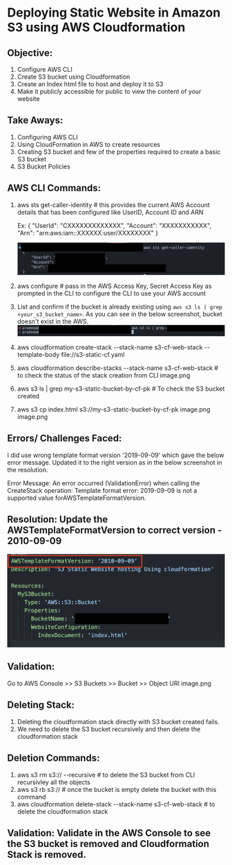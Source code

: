 # Deploying Static Website in Amazon S3 using AWS Cloudformation

## Objective: 
1. Configure AWS CLI 
1. Create S3 bucket using Cloudformation
3. Create an Index html file to host and deploy it to S3 
4. Make it publicly accessible for public to view the content of your website

## Take Aways: 
1. Configuring AWS CLI 
2. Using CloudFormation in AWS to create resources
3. Creating S3 bucket and few of the properties required to create a basic S3 bucket 
4. S3 Bucket Policies 

## AWS CLI Commands: 
1. aws sts get-caller-identity # this provides the current AWS Account details that has been configured like UserID, Account ID and ARN 

    Ex: 
    {
        "UserId": "CXXXXXXXXXXXXX",
        "Account": "XXXXXXXXXXX",
        "Arn": "arn:aws:iam::XXXXXX:user/XXXXXXXX"
    }

    ![Alt Text](./AWS_Details.png)
2. aws configure # pass in the AWS Access Key, Secret Access Key as prompted in the CLI to configure the CLI to use your AWS account 
3. List and confirm if the bucket is already existing using `aws s3 ls | grep <your_s3_bucket_name>`. As you can see in the below screenshot, bucket doesn't exist in the AWS. 
    ![Alt Text](./S3_bucket_checkl.png)

3. aws cloudformation create-stack --stack-name s3-cf-web-stack --template-body file://s3-static-cf.yaml 
4. aws cloudformation describe-stacks --stack-name s3-cf-web-stack  # to check the status of the stack creation from CLI 
    image.png
5. aws s3 ls | grep my-s3-static-bucket-by-cf-pk  # To check the S3 bucket created
6. aws s3 cp index.html s3://my-s3-static-bucket-by-cf-pk 
    image.png
    image.png

## Errors/ Challenges Faced: 
I did use wrong template format version '2019-09-09' which gave the below error message. Updated it to the right version as in the below screenshot in the resolution.

Error Message: An error occurred (ValidationError) when calling the CreateStack operation: Template format error: 2019-09-09 is not a supported value forAWSTemplateFormatVersion.

## Resolution: Update the AWSTemplateFormatVersion to correct version - 2010-09-09 
![Alt Text](./Version_Correction.png) 

## Validation: 
Go to AWS Console >> S3 Buckets >> Bucket >> Object URI 
image.png

## Deleting Stack:
1. Deleting the cloudformation stack directly with S3 bucket created fails. 
2. We need to delete the S3 bucket recursively and then delete the cloudformation stack 

## Deletion Commands: 
1. aws s3 rm s3://<bucket-name> --recursive # to delete the S3 bucket from CLI recursivley all the objects
2. aws s3 rb s3://<bucket-name>  # once the bucket is empty delete the bucket with this command
3. aws cloudformation delete-stack --stack-name s3-cf-web-stack # to delete the cloudformation stack 

## Validation: Validate in the AWS Console to see the  S3 bucket is removed and Cloudformation Stack is removed. 

